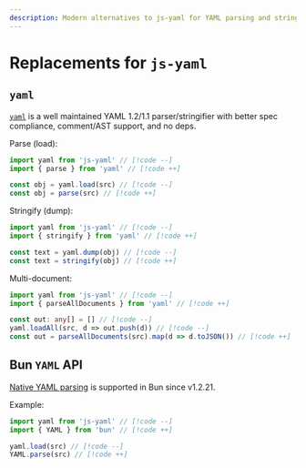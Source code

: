 ```yaml
---
description: Modern alternatives to js-yaml for YAML parsing and stringifying
---
```


# Replacements for `js-yaml`

## `yaml`

[`yaml`](https://github.com/eemeli/yaml) is a well maintained YAML 1.2/1.1 parser/stringifier with better spec compliance, comment/AST support, and no deps.

Parse (load):

```ts
import yaml from 'js-yaml' // [!code --]
import { parse } from 'yaml' // [!code ++]

const obj = yaml.load(src) // [!code --]
const obj = parse(src) // [!code ++]
```

Stringify (dump):

```ts
import yaml from 'js-yaml' // [!code --]
import { stringify } from 'yaml' // [!code ++]

const text = yaml.dump(obj) // [!code --]
const text = stringify(obj) // [!code ++]
```

Multi-document:

```ts
import yaml from 'js-yaml' // [!code --]
import { parseAllDocuments } from 'yaml' // [!code ++]

const out: any[] = [] // [!code --]
yaml.loadAll(src, d => out.push(d)) // [!code --]
const out = parseAllDocuments(src).map(d => d.toJSON()) // [!code ++]
```

## Bun `YAML` API

[Native YAML parsing](https://bun.com/blog/release-notes/bun-v1.2.21#native-yaml-support) is supported in Bun since v1.2.21.

Example:

```ts
import yaml from 'js-yaml' // [!code --]
import { YAML } from 'bun' // [!code ++]

yaml.load(src) // [!code --]
YAML.parse(src) // [!code ++]
```
